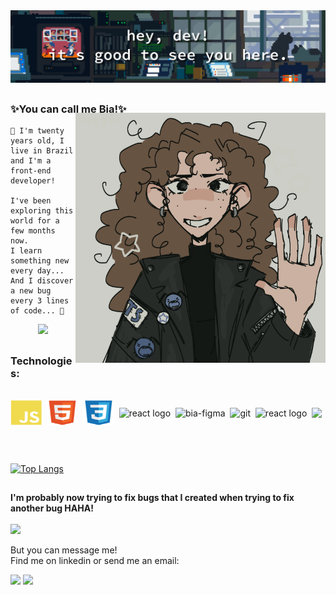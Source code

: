 <div align="center">
  <img src="bannerGit.png">
</div>

<!--## ✨ Hey, Dev! It’s good to see you here. ✨-->
##

### ✨You can call me Bia!✨

<img align="right" width="400px" style="margin-top:-20px" src="avatar 1.png">

<div>
    
    📌 I'm twenty years old, I live in Brazil 
    and I'm a front-end developer!

    I've been exploring this world for a few months now. 
    I learn something new every day... 
    And I discover a new bug every 3 lines of code... 🤭
</div>

<div align="center">
  <img src="https://media3.giphy.com/media/v1.Y2lkPTc5MGI3NjExZmZreHJsZzQ0c21zNW8yNHZ3YXA0ZTc2bjk4eGU5Z3N3Ymx1bnI1bCZlcD12MV9pbnRlcm5hbF9naWZfYnlfaWQmY3Q9Zw/scZPhLqaVOM1qG4lT9/giphy.gif">
</div>

##

<!--<p><img align="right" width="400px" height="120px" src="https://github-readme-stats.vercel.app/api/top-langs?username=biatrivillin&show_icons=true&locale=en&layout=compact" alt="biatrivillin" /></p>-->

### Technologies:
<div style="display: inline_block"><br>
  <img align="center" alt="bia-js" height="40" width="50" src="https://raw.githubusercontent.com/devicons/devicon/master/icons/javascript/javascript-plain.svg">
  <img>
  <img align="center" alt="bia-HTML" height="40" width="50" src="https://raw.githubusercontent.com/devicons/devicon/master/icons/html5/html5-original.svg">
  <img>
  <img align="center" alt="bia-CSS" height="40" width="50" src="https://raw.githubusercontent.com/devicons/devicon/master/icons/css3/css3-original.svg">
  <img>
  <img align="center" src="https://cdn.jsdelivr.net/gh/devicons/devicon/icons/react/react-original.svg" height="40" alt="react logo" />
  <img>
  <img align="center" width="40" height="40" src="https://www.vectorlogo.zone/logos/figma/figma-icon.svg" alt="bia-figma"/>
  <img>
  <img align="center" width="40" height="40" src="https://www.vectorlogo.zone/logos/git-scm/git-scm-icon.svg" alt="git"/>
  <img>
  <img align="center" src="https://www.vectorlogo.zone/logos/nodejs/nodejs-icon.svg" height="40" alt="react logo" />
  <img>
  <img align="center" src="https://www.vectorlogo.zone/logos/sass-lang/sass-lang-icon.svg" height="50"/>
</div>

##
<br>

[![Top Langs](https://github-readme-stats.vercel.app/api/top-langs/?username=biaTrivillin&layout=donut&theme=dracula)](https://github.com/anuraghazra/github-readme-stats)

##

<!-- ### I’m working on a 20 days intensive focused on JavaScript and React! 

<img src="http://i.countdownmail.com/2zu2sl.gif" border="0" width="350px" alt="countdownmail.com"/>

## -->

#### I'm probably now trying to fix bugs that I created when trying to fix another bug HAHA!

<div>
  <img src="https://media4.giphy.com/media/PnpkimJ5mrZRe/giphy.gif?cid=ecf05e473tk1afq6a8ybnl2t9wer0td6k6r49onx7b8n1bep&ep=v1_gifs_related&rid=giphy.gif&ct=g" width="300px" style="margin-top:-10px">
</div>

But you can message me!<br> 
Find me on linkedin or send me an email:<br>
  
<div> 
  <a href="mailto:biatrivillin.code@gamil.com"><img src="https://img.shields.io/badge/-Gmail-%23333?style=for-the-badge&logo=gmail&logoColor=white" target="_blank"></a>
  <a href="https://www.linkedin.com/in/beatriz-trivillin/" target="_blank"><img src="https://img.shields.io/badge/-LinkedIn-%230077B5?style=for-the-badge&logo=linkedin&logoColor=white" target="_blank"></a> 
</div>
<br>








